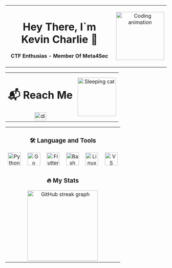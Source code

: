 <div align="center">
  <table>
    <tr>
      <td align="center" valign="middle">
        <h1>Hey There, I`m Kevin Charlie 👋</h1>
        <h4>CTF Enthusias - Member Of Meta4Sec</h4>
      </td>
      <td align="center" valign="middle">
        <img src="https://media.giphy.com/media/v1.Y2lkPWVjZjA1ZTQ3cXNuNTYyaDl1YmNuMndoZmY1enJ2Y21qMzVwM2M3bnA4Yno1aHZzdyZlcD12MV9zdGlja2Vyc19yZWxhdGVkJmN0PXM/6KirhLJyR7oMcwgJQk/giphy.gif" height="150" alt="Coding animation">
      </td>
    </tr>
  </table>
</div>

<table align="center">
  <tr>
    <td align="center" valign="middle">
      <h1>📬 Reach Me</h1>
      <div align="center">
  <a href="https://discord.com/users/856166762793009202" target="_blank">
    <img src="https://raw.githubusercontent.com/maurodesouza/profile-readme-generator/master/src/assets/icons/social/discord/default.svg" width="37" height="25" alt="discord logo"  />
  </a>
</div>
    </td>
    <td align="center" valign="middle">
      <img src="https://media.giphy.com/media/v1.Y2lkPWVjZjA1ZTQ3eWU0dXM5YWJuNDF4OWZyYjZkNjQyMjZ3bzZ3cmtiMTEzc2k3a3JiYyZlcD12MV9zdGlja2Vyc19yZWxhdGVkJmN0PXM/kBrSH5C4ps9nyNDo4S/giphy.gif" height="120" alt="Sleeping cat">
    </td>
  </tr>
</table>

<table align="center">
  <tr>
    <td align="center">
      <h3>🛠 Language and Tools</h3>
      <div>
        <img src="https://cdn.jsdelivr.net/gh/devicons/devicon/icons/python/python-original.svg" height="40" alt="Python" />
        <img width="12" />
        <img src="https://cdn.jsdelivr.net/gh/devicons/devicon/icons/go/go-original-wordmark.svg" height="40" alt="Go" />
        <img width="12" />
        <img src="https://cdn.jsdelivr.net/gh/devicons/devicon/icons/flutter/flutter-original.svg" height="40" alt="Flutter" />
        <img width="12" />
        <img src="https://cdn.jsdelivr.net/gh/devicons/devicon/icons/bash/bash-original.svg" height="40" alt="Bash" />
        <img width="12" />
        <img src="https://cdn.jsdelivr.net/gh/devicons/devicon/icons/linux/linux-original.svg" height="40" alt="Linux" />
        <img width="12" />
        <img src="https://cdn.jsdelivr.net/gh/devicons/devicon/icons/vscode/vscode-original.svg" height="40" alt="VS Code" />
      </div>
    </td>
  </tr>
  <tr>
    <td align="center">
      <h3>🔥 My Stats</h3>
      <img src="https://streak-stats.demolab.com?user=NamX1&locale=en&mode=daily&theme=dark&hide_border=false&border_radius=5&order=3" height="220" alt="GitHub streak graph" />
    </td>
  </tr>
</table>
</tr>
